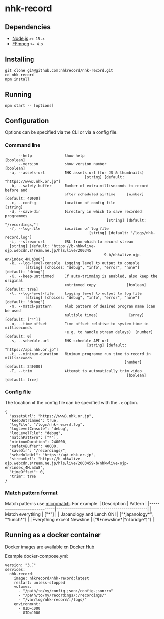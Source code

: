 # nhk-record

## Dependencies

- [Node.js](https://github.com/nodejs/node) `>= 15.x`
- [FFmpeg](https://github.com/FFmpeg/FFmpeg) `>= 4.x`

## Installing

```
git clone git@github.com:nhkrecord/nhk-record.git
cd nhk-record
npm install
```

## Running

```
npm start -- [options]
```

## Configuration

Options can be specified via the CLI or via a config file.

### Command line

```
      --help               Show help                                   [boolean]
      --version            Show version number                         [boolean]
  -a, --assets-url         NHK assets url (for JS & thumbnails)
                                    [string] [default: "https://www3.nhk.or.jp"]
  -b, --safety-buffer      Number of extra milliseconds to record before and
                           after scheduled airtime     [number] [default: 40000]
  -c, --config             Location of config file                      [string]
  -d, --save-dir           Directory in which to save recorded programmes
                                              [string] [default: "/recordings/"]
  -f, --log-file           Location of log file
                                      [string] [default: "/logs/nhk-record.log"]
  -i, --stream-url         URL from which to record stream
  [string] [default: "https://b-nhkwlive-ojp.webcdn.stream.ne.jp/hls/live/200345
                                             9-b/nhkwlive-ojp-en/index_4M.m3u8"]
  -k, --log-level-console  Logging level to output to console
         [string] [choices: "debug", "info", "error", "none"] [default: "debug"]
  -K, --keep-untrimmed     If auto-trimming is enabled, also keep the original
                           untrimmed copy              [boolean] [default: true]
  -l, --log-level-file     Logging level to output to log file
         [string] [choices: "debug", "info", "error", "none"] [default: "debug"]
  -m, --match-pattern      Glob pattern of desired program name (can be used
                           multiple times)              [array] [default: ["*"]]
  -o, --time-offset        Time offset relative to system time in milliseconds
                           (e.g. to handle stream delays)  [number] [default: 0]
  -s, --schedule-url       NHK schedule API url
                                     [string] [default: "https://api.nhk.or.jp"]
  -t, --minimum-duration   Minimum programme run time to record in milliseconds
                                                      [number] [default: 240000]
  -T, --trim               Attempt to automatically trim video
                                                       [boolean] [default: true]
```

### Config file

The location of the config file can be specified with the `-c` option.

```
{
  "assetsUrl": "https://www3.nhk.or.jp",
  "keepUntrimmed": true,
  "logFile": "/logs/nhk-record.log",
  "logLevelConsole": "debug",
  "logLevelFile": "debug",
  "matchPattern": ["*"],
  "minimumDuration": 240000,
  "safetyBuffer": 40000,
  "saveDir": "/recordings/",
  "scheduleUrl": "https://api.nhk.or.jp",
  "streamUrl": "https://b-nhkwlive-ojp.webcdn.stream.ne.jp/hls/live/2003459-b/nhkwlive-ojp-en/index_4M.m3u8",
  "timeOffset": 0,
  "trim": true
}
```

### Match pattern format

Match patterns use [micromatch](https://github.com/micromatch/micromatch). For example:
| Description                  | Pattern                                      |
|------------------------------|----------------------------------------------|
| Match everything             | ["*"]                                        |
| Japanology and Lunch ON!     | ["\*japanology\*", "\*lunch\*"]              |
| Everything except Newsline   | ["!(\*newsline\*\|\*nl bridge\*)"]           |

## Running as a docker container

Docker images are available on [Docker Hub](https://hub.docker.com/r/nhkrecord/nhk-record)

Example docker-compose.yml:

```
version: "3.7"
services:
  nhk-record:
    image: nhkrecord/nhk-record:latest
    restart: unless-stopped
    volumes:
      - "/path/to/my/config.json:/config.json:ro"
      - "/path/to/my/recordings/:/recordings/"
      - "/var/log/nhk-record/:/logs/"
    environment:
      - UID=1000
      - GID=1000
```
